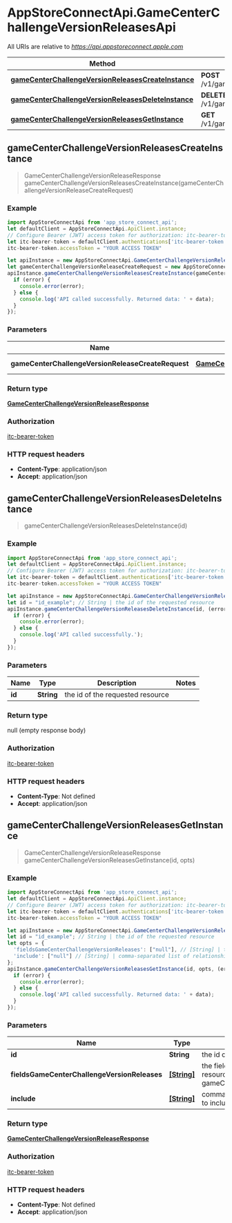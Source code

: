 # AppStoreConnectApi.GameCenterChallengeVersionReleasesApi

All URIs are relative to *https://api.appstoreconnect.apple.com*

Method | HTTP request | Description
------------- | ------------- | -------------
[**gameCenterChallengeVersionReleasesCreateInstance**](GameCenterChallengeVersionReleasesApi.md#gameCenterChallengeVersionReleasesCreateInstance) | **POST** /v1/gameCenterChallengeVersionReleases | 
[**gameCenterChallengeVersionReleasesDeleteInstance**](GameCenterChallengeVersionReleasesApi.md#gameCenterChallengeVersionReleasesDeleteInstance) | **DELETE** /v1/gameCenterChallengeVersionReleases/{id} | 
[**gameCenterChallengeVersionReleasesGetInstance**](GameCenterChallengeVersionReleasesApi.md#gameCenterChallengeVersionReleasesGetInstance) | **GET** /v1/gameCenterChallengeVersionReleases/{id} | 



## gameCenterChallengeVersionReleasesCreateInstance

> GameCenterChallengeVersionReleaseResponse gameCenterChallengeVersionReleasesCreateInstance(gameCenterChallengeVersionReleaseCreateRequest)



### Example

```javascript
import AppStoreConnectApi from 'app_store_connect_api';
let defaultClient = AppStoreConnectApi.ApiClient.instance;
// Configure Bearer (JWT) access token for authorization: itc-bearer-token
let itc-bearer-token = defaultClient.authentications['itc-bearer-token'];
itc-bearer-token.accessToken = "YOUR ACCESS TOKEN"

let apiInstance = new AppStoreConnectApi.GameCenterChallengeVersionReleasesApi();
let gameCenterChallengeVersionReleaseCreateRequest = new AppStoreConnectApi.GameCenterChallengeVersionReleaseCreateRequest(); // GameCenterChallengeVersionReleaseCreateRequest | GameCenterChallengeVersionRelease representation
apiInstance.gameCenterChallengeVersionReleasesCreateInstance(gameCenterChallengeVersionReleaseCreateRequest, (error, data, response) => {
  if (error) {
    console.error(error);
  } else {
    console.log('API called successfully. Returned data: ' + data);
  }
});
```

### Parameters


Name | Type | Description  | Notes
------------- | ------------- | ------------- | -------------
 **gameCenterChallengeVersionReleaseCreateRequest** | [**GameCenterChallengeVersionReleaseCreateRequest**](GameCenterChallengeVersionReleaseCreateRequest.md)| GameCenterChallengeVersionRelease representation | 

### Return type

[**GameCenterChallengeVersionReleaseResponse**](GameCenterChallengeVersionReleaseResponse.md)

### Authorization

[itc-bearer-token](../README.md#itc-bearer-token)

### HTTP request headers

- **Content-Type**: application/json
- **Accept**: application/json


## gameCenterChallengeVersionReleasesDeleteInstance

> gameCenterChallengeVersionReleasesDeleteInstance(id)



### Example

```javascript
import AppStoreConnectApi from 'app_store_connect_api';
let defaultClient = AppStoreConnectApi.ApiClient.instance;
// Configure Bearer (JWT) access token for authorization: itc-bearer-token
let itc-bearer-token = defaultClient.authentications['itc-bearer-token'];
itc-bearer-token.accessToken = "YOUR ACCESS TOKEN"

let apiInstance = new AppStoreConnectApi.GameCenterChallengeVersionReleasesApi();
let id = "id_example"; // String | the id of the requested resource
apiInstance.gameCenterChallengeVersionReleasesDeleteInstance(id, (error, data, response) => {
  if (error) {
    console.error(error);
  } else {
    console.log('API called successfully.');
  }
});
```

### Parameters


Name | Type | Description  | Notes
------------- | ------------- | ------------- | -------------
 **id** | **String**| the id of the requested resource | 

### Return type

null (empty response body)

### Authorization

[itc-bearer-token](../README.md#itc-bearer-token)

### HTTP request headers

- **Content-Type**: Not defined
- **Accept**: application/json


## gameCenterChallengeVersionReleasesGetInstance

> GameCenterChallengeVersionReleaseResponse gameCenterChallengeVersionReleasesGetInstance(id, opts)



### Example

```javascript
import AppStoreConnectApi from 'app_store_connect_api';
let defaultClient = AppStoreConnectApi.ApiClient.instance;
// Configure Bearer (JWT) access token for authorization: itc-bearer-token
let itc-bearer-token = defaultClient.authentications['itc-bearer-token'];
itc-bearer-token.accessToken = "YOUR ACCESS TOKEN"

let apiInstance = new AppStoreConnectApi.GameCenterChallengeVersionReleasesApi();
let id = "id_example"; // String | the id of the requested resource
let opts = {
  'fieldsGameCenterChallengeVersionReleases': ["null"], // [String] | the fields to include for returned resources of type gameCenterChallengeVersionReleases
  'include': ["null"] // [String] | comma-separated list of relationships to include
};
apiInstance.gameCenterChallengeVersionReleasesGetInstance(id, opts, (error, data, response) => {
  if (error) {
    console.error(error);
  } else {
    console.log('API called successfully. Returned data: ' + data);
  }
});
```

### Parameters


Name | Type | Description  | Notes
------------- | ------------- | ------------- | -------------
 **id** | **String**| the id of the requested resource | 
 **fieldsGameCenterChallengeVersionReleases** | [**[String]**](String.md)| the fields to include for returned resources of type gameCenterChallengeVersionReleases | [optional] 
 **include** | [**[String]**](String.md)| comma-separated list of relationships to include | [optional] 

### Return type

[**GameCenterChallengeVersionReleaseResponse**](GameCenterChallengeVersionReleaseResponse.md)

### Authorization

[itc-bearer-token](../README.md#itc-bearer-token)

### HTTP request headers

- **Content-Type**: Not defined
- **Accept**: application/json

